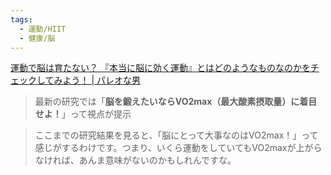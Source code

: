 ```yaml
---
tags:
  - 運動/HIIT
  - 健康/脳
---
```

[運動で脳は育たない？ 『本当に脳に効く運動』とはどのようなものなのかをチェックしてみよう！ | パレオな男](https://yuchrszk.blogspot.com/2025/03/blog-post_25.html)

>最新の研究では「**脳を鍛えたいならVO2max（最大酸素摂取量）に着目せよ！**」って視点が提示


>ここまでの研究結果を見ると、「脳にとって大事なのはVO2max！」って感じがするわけです。つまり、いくら運動をしていてもVO2maxが上がらなければ、あんま意味がないのかもしれんですな。

